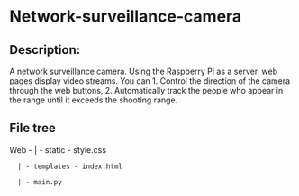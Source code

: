 # Network-surveillance-camera
## Description:
  
A network surveillance camera. Using the Raspberry Pi as a server, web pages display video streams. You can 1. Control the direction of the camera through the web buttons, 2. Automatically track the people who appear in the range until it exceeds the shooting range.
  
## File tree

Web - | - static - style.css
  
      | - templates - index.html
  
      | - main.py
